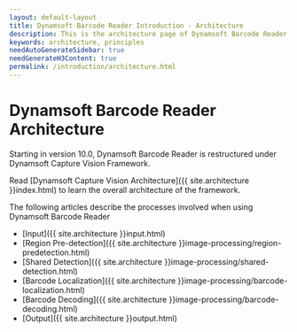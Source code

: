 ```yaml
---
layout: default-layout
title: Dynamsoft Barcode Reader Introduction - Architecture
description: This is the architecture page of Dynamsoft Barcode Reader Introduction.
keywords: architecture, principles
needAutoGenerateSidebar: true
needGenerateH3Content: true
permalink: /introduction/architecture.html
---
```


# Dynamsoft Barcode Reader Architecture

Starting in version 10.0, Dynamsoft Barcode Reader is restructured under Dynamsoft Capture Vision Framework.

Read [Dynamsoft Capture Vision Architecture]({{ site.architecture }}index.html) to learn the overall architecture of the framework.

The following articles describe the processes involved when using Dynamsoft Barcode Reader

- [Input]({{ site.architecture }}input.html)
- [Region Pre-detection]({{ site.architecture }}image-processing/region-predetection.html)
- [Shared Detection]({{ site.architecture }}image-processing/shared-detection.html)
- [Barcode Localization]({{ site.architecture }}image-processing/barcode-localization.html)
- [Barcode Decoding]({{ site.architecture }}image-processing/barcode-decoding.html)
- [Output]({{ site.architecture }}output.html)